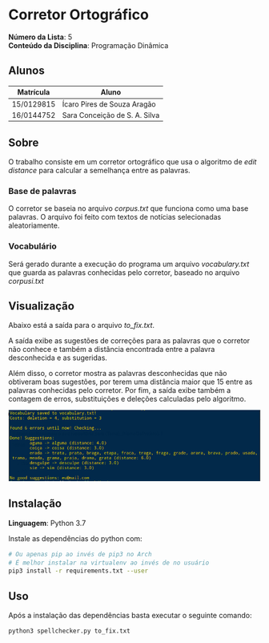 # Corretor Ortográfico

**Número da Lista**: 5<br>
**Conteúdo da Disciplina**: Programação Dinâmica<br>

## Alunos

|Matrícula | Aluno |
| -- | -- |
| 15/0129815 | Ícaro Pires de Souza Aragão |
| 16/0144752 | Sara Conceição de S. A. Silva |

## Sobre 

O trabalho consiste em um corretor ortográfico que usa o algoritmo de *edit distance* para calcular a semelhança entre as palavras.

### Base de palavras

O corretor se baseia no arquivo *corpus.txt* que funciona como uma base palavras. O arquivo foi feito com textos de notícias selecionadas aleatoriamente.

### Vocabulário

Será gerado durante a execução do programa um arquivo *vocabulary.txt* que guarda as palavras conhecidas pelo corretor, baseado no arquivo *corpusi.txt*

## Visualização

Abaixo está a saída para o arquivo *to_fix.txt*.

A saída exibe as sugestões de correções para as palavras que o corretor não conhece e também a distância encontrada entre a palavra desconhecida e as sugeridas.

Além disso, o corretor mostra as palavras desconhecidas que não obtiveram boas sugestões, por terem uma distância maior que 15 entre as palavras conhecidas pelo corretor. Por fim, a saída exibe também a contagem de erros, substituições e deleções calculadas pelo algoritmo.

![output](images/output.png)

## Instalação 

**Linguagem**: Python 3.7

Instale as dependências do python com:

``` sh
# Ou apenas pip ao invés de pip3 no Arch
# É melhor instalar na virtualenv ao invés de no usuário
pip3 install -r requirements.txt --user
```

## Uso 

Após a instalação das dependências basta executar o seguinte comando:

``` sh
python3 spellchecker.py to_fix.txt
```
